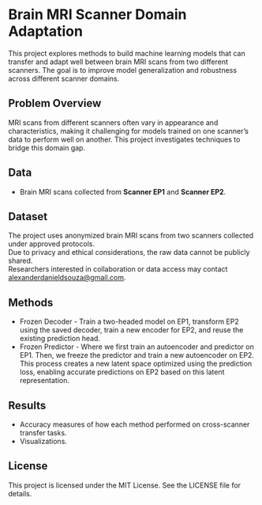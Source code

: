 # Brain MRI Scanner Domain Adaptation

This project explores methods to build machine learning models that can transfer and adapt well between brain MRI scans from two different scanners. The goal is to improve model generalization and robustness across different scanner domains.

## Problem Overview

MRI scans from different scanners often vary in appearance and characteristics, making it challenging for models trained on one scanner’s data to perform well on another. This project investigates techniques to bridge this domain gap.

## Data

- Brain MRI scans collected from **Scanner EP1** and **Scanner EP2**.

## Dataset

The project uses anonymized brain MRI scans from two scanners collected under approved protocols.  
Due to privacy and ethical considerations, the raw data cannot be publicly shared.  
Researchers interested in collaboration or data access may contact alexanderdanieldsouza@gmail.com.

## Methods

- Frozen Decoder - Train a two-headed model on EP1, transform EP2 using the saved decoder, train a new encoder for EP2, and reuse the existing prediction head.
- Frozen Predictor - Where we first train an autoencoder and predictor on EP1. Then, we freeze the predictor and train a new autoencoder on EP2. This process creates a new latent space optimized using the prediction loss, enabling accurate predictions on EP2 based on this latent representation.

## Results

- Accuracy measures of how each method performed on cross-scanner transfer tasks.
- Visualizations.


## License

This project is licensed under the MIT License. See the LICENSE file for details.
